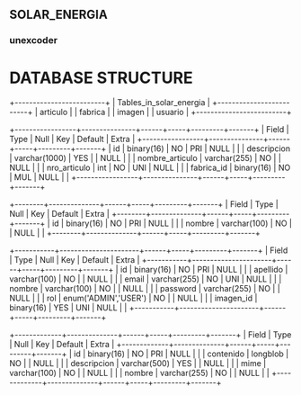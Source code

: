 ## SOLAR_ENERGIA
### unexcoder

# DATABASE STRUCTURE

+-------------------------+
| Tables_in_solar_energia |
+-------------------------+
| articulo                |
| fabrica                 |
| imagen                  |
| usuario                 |
+-------------------------+

+-----------------+---------------+------+-----+---------+-------+
| Field           | Type          | Null | Key | Default | Extra |
+-----------------+---------------+------+-----+---------+-------+
| id              | binary(16)    | NO   | PRI | NULL    |       |
| descripcion     | varchar(1000) | YES  |     | NULL    |       |
| nombre_articulo | varchar(255)  | NO   |     | NULL    |       |
| nro_articulo    | int           | NO   | UNI | NULL    |       |
| fabrica_id      | binary(16)    | NO   | MUL | NULL    |       |
+-----------------+---------------+------+-----+---------+-------+

+--------+--------------+------+-----+---------+-------+
| Field  | Type         | Null | Key | Default | Extra |
+--------+--------------+------+-----+---------+-------+
| id     | binary(16)   | NO   | PRI | NULL    |       |
| nombre | varchar(100) | NO   |     | NULL    |       |
+--------+--------------+------+-----+---------+-------+

+-----------+----------------------+------+-----+---------+-------+
| Field     | Type                 | Null | Key | Default | Extra |
+-----------+----------------------+------+-----+---------+-------+
| id        | binary(16)           | NO   | PRI | NULL    |       |
| apellido  | varchar(100)         | NO   |     | NULL    |       |
| email     | varchar(255)         | NO   | UNI | NULL    |       |
| nombre    | varchar(100)         | NO   |     | NULL    |       |
| password  | varchar(255)         | NO   |     | NULL    |       |
| rol       | enum('ADMIN','USER') | NO   |     | NULL    |       |
| imagen_id | binary(16)           | YES  | UNI | NULL    |       |
+-----------+----------------------+------+-----+---------+-------+

+-------------+--------------+------+-----+---------+-------+
| Field       | Type         | Null | Key | Default | Extra |
+-------------+--------------+------+-----+---------+-------+
| id          | binary(16)   | NO   | PRI | NULL    |       |
| contenido   | longblob     | NO   |     | NULL    |       |
| descripcion | varchar(500) | YES  |     | NULL    |       |
| mime        | varchar(100) | NO   |     | NULL    |       |
| nombre      | varchar(255) | NO   |     | NULL    |       |
+-------------+--------------+------+-----+---------+-------+